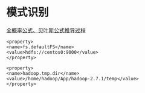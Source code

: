 # 模式识别



[全概率公式、贝叶斯公式推导过程](https://www.cnblogs.com/ohshit/p/5629581.html)





```
<property>
<name>fs.defaultFS</name>
<value>hdfs://centos0:9000</value>
</property>

<property>
<name>hadoop.tmp.dir</name>
<value>/home/hadoop/App/hadoop-2.7.1/temp</value>
</property>
```